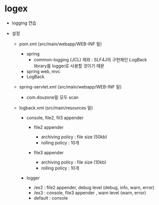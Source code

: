 # logex

* logging 연습

* 설정
	* pom.xml (src/main/webapp/WEB-INF 밑)
		 * spring
		 	* common-logging (JCL) 제외 : SLF4J의 구현체인 LogBack library를 logger로 사용할 것이기 때문
		 * spring web, mvc
		 * LogBack 
	* spring-servlet.xml (src/main/webapp/WEB-INF 밑)
		* com.douzone밑 모두 scan
		 
	* logback.xml (src/main/resources 밑)
		* console, file2, fil3 appender
			* file2 appender
				* archiving policy : file size (50kb)
				* rolling policy : 10개

			* file3 appender
				* archiving policy : file size (10kb)
				* rolling policy : 10개

		* logger
			* /ex2 : file2 appender, debug level (debug, info, warn, error)
			* /ex3 : console, file3 appender , warn level (warn, error)
			* default : console